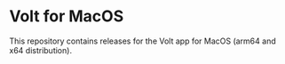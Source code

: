 # Volt for MacOS
This repository contains releases for the Volt app for MacOS (arm64 and x64 distribution).
